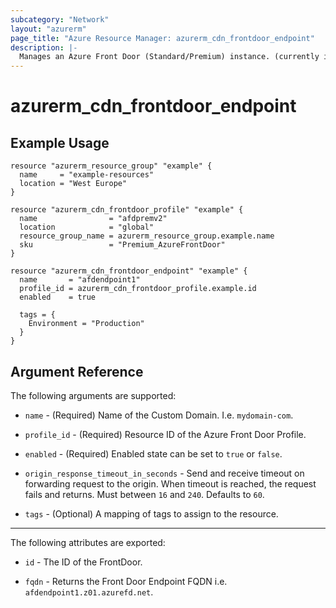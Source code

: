 ```yaml
---
subcategory: "Network"
layout: "azurerm"
page_title: "Azure Resource Manager: azurerm_cdn_frontdoor_endpoint"
description: |-
  Manages an Azure Front Door (Standard/Premium) instance. (currently in public preview)
---
```


# azurerm_cdn_frontdoor_endpoint

## Example Usage

```hcl
resource "azurerm_resource_group" "example" {
  name     = "example-resources"
  location = "West Europe"
}

resource "azurerm_cdn_frontdoor_profile" "example" {
  name                = "afdpremv2"
  location            = "global"
  resource_group_name = azurerm_resource_group.example.name
  sku                 = "Premium_AzureFrontDoor"
}

resource "azurerm_cdn_frontdoor_endpoint" "example" {
  name       = "afdendpoint1"
  profile_id = azurerm_cdn_frontdoor_profile.example.id
  enabled    = true

  tags = {
    Environment = "Production"
  }
}
```

## Argument Reference

The following arguments are supported:

* `name` - (Required) Name of the Custom Domain. I.e. `mydomain-com`.

* `profile_id` - (Required) Resource ID of the Azure Front Door Profile.

* `enabled` - (Required) Enabled state can be set to `true` or `false`.

* `origin_response_timeout_in_seconds` - Send and receive timeout on forwarding request to the origin. When timeout is reached, the request fails and returns. Must between `16` and `240`. Defaults to `60`.

* `tags` - (Optional) A mapping of tags to assign to the resource.
---

The following attributes are exported:

* `id` - The ID of the FrontDoor.

* `fqdn` - Returns the Front Door Endpoint FQDN i.e. `afdendpoint1.z01.azurefd.net`.